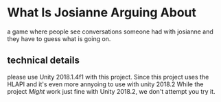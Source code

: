 # What Is Josianne Arguing About
a game where people see conversations someone had with josianne and they have to guess what is going on.
## technical details
please use Unity 2018.1.4f1 with this project. Since this project uses the HLAPI and it's even more annyoing to use with unity 2018.2
While the project *Might* work just fine with Unity 2018.2, we don't attempt you try it.
